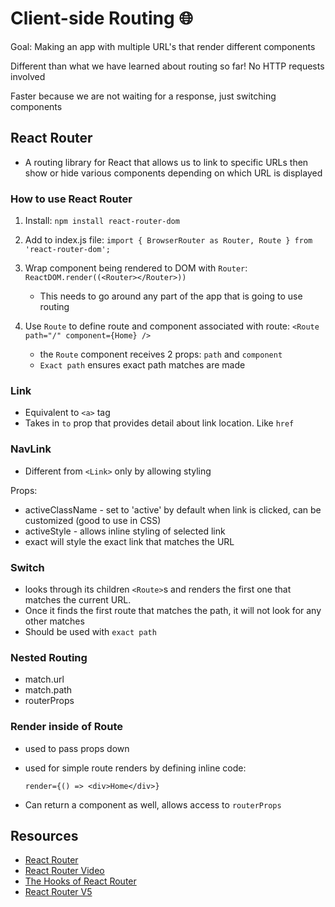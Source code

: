 # Client-side Routing :globe_with_meridians:

Goal: Making an app with multiple URL's that render different components

Different than what we have learned about routing so far! No HTTP requests involved

Faster because we are not waiting for a response, just switching components 

## React Router

- A routing library for React that allows us to link to specific URLs then show or hide various components depending on which URL is displayed

### How to use React Router

1. Install: `npm install react-router-dom`

2. Add to index.js file: `import { BrowserRouter as Router, Route } from 'react-router-dom';`

3. Wrap component being rendered to DOM with `Router`:
    `ReactDOM.render((<Router></Router>))`

    - This needs to go around any part of the app that is going to use routing

4. Use `Route` to define route and component associated with route:
    `<Route path="/" component={Home} />`

    - the `Route` component receives 2 props: `path` and `component`
    - `Exact path` ensures exact path matches are made

### Link

- Equivalent to `<a>` tag
- Takes in `to` prop that provides detail about link location. Like `href`

### NavLink

- Different from `<Link>` only by allowing styling

Props:

- activeClassName - set to 'active' by default when link is clicked, can be customized (good to use in CSS)
- activeStyle - allows inline styling of selected link
- exact will style the exact link that matches the URL

### Switch

- looks through its children `<Route>`s and renders the first one that matches the current URL.
- Once it finds the first route that matches the path, it will not look for any other matches
- Should be used with `exact path`

### Nested Routing

- match.url
- match.path
- routerProps

### Render inside of Route

- used to pass props down
- used for simple route renders by defining inline code:

  `render={() => <div>Home</div>}`

- Can return a component as well, allows access to `routerProps`

## Resources

- [React Router](https://reactrouter.com/web/guides/quick-start)
- [React Router Video](https://reactrouter.com/)
- [The Hooks of React Router](https://css-tricks.com/the-hooks-of-react-router/)
- [React Router V5](https://reacttraining.com/blog/react-router-v5-1/)
